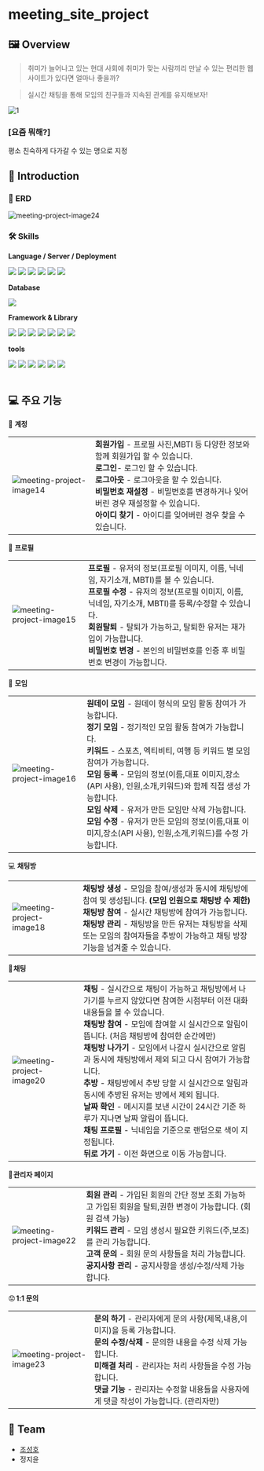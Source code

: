 # meeting_site_project

## 🖼 Overview

> 취미가 늘어나고 있는 현대 사회에 취미가 맞는 사람끼리 만날 수 있는 편리한 웹 사이트가 있다면 얼마나 좋을까?

> 실시간 채팅을 통해 모임의 친구들과 지속된 관계를 유지해보자!

<img src="https://i.ibb.co/6HJhgrX/1.png" alt="1" border="0">

### [요즘 뭐해?]

평소 친숙하게 다가갈 수 있는 명으로 지정

## 📖 Introduction

### 🔑 ERD

<img src="https://i.ibb.co/7bTyr91/meeting-project-image24.png" alt="meeting-project-image24">

### 🛠️ Skills

<div>
  <!-- Frontend -->
  <p><strong>Language / Server / Deployment</strong></p>
  <div>
      <img src="https://img.shields.io/badge/Java ver.11-007396?style=flat-squar&logo=Java&logoColor=white"> 
      <img src="https://img.shields.io/badge/html5-E34F26?style=flat-square&logo=html5&logoColor=white"> 
      <img src="https://img.shields.io/badge/css-1572B6?style=flat-square&logo=css3&logoColor=white"> 
      <img src="https://img.shields.io/badge/javascript-F7DF1E?style=flat-square&logo=javascript&logoColor=black">
      <img src="https://img.shields.io/badge/apache tomcat-F8DC75?style=flat-squar&logo=apachetomcat&logoColor=black">
      <img src="https://img.shields.io/badge/gradle-02303A?style=flat-squar&logo=gradle&logoColor=white">
  </div>
  <!-- Database -->
  <p><strong>Database</strong></p>
  <div>
      <img src="https://img.shields.io/badge/oracle-F80000?style=for-the-badge&logo=oracle&logoColor=white"> 
  </div>
  <!-- Framework -->
  <p><strong>Framework & Library</strong></p>
  <div>
      <img src="https://img.shields.io/badge/Spring-6DB33F?style=flat-square&logo=spring&logoColor=white">
      <img src="https://img.shields.io/badge/Spring Boot-6DB33F?style=flat-square&logo=spring-boot&logoColor=white">
      <img src="https://img.shields.io/badge/MyBatis-red?style=flat-square">
      <img src="https://img.shields.io/badge/Web Socket-010101?style=flat-square&logo=socketdotio&logoColor=white">
      <img src="https://img.shields.io/badge/thymeleaf-005F0F?style=flat-square&logo=thymeleaf&logoColor=white">
      <img src="https://img.shields.io/badge/JQuery-0769AD?style=flat-square&logo=jquery&logoColor=white">
      <img src="https://img.shields.io/badge/Ajax-00758F?style=flat-square&logo=ajax&logoColor=white">
  </div>
  <!-- Version Control -->
  <p><strong>tools</strong></p>
  <div>
      <img src="https://img.shields.io/badge/Git-F05032?style=flat-square&logo=git&logoColor=white">
      <img src="https://img.shields.io/badge/GitHub-181717?style=flat-square&logo=github&logoColor=white">
      <img src="https://img.shields.io/badge/Notion-000000?style=flat-square&logo=notion&logoColor=white">
      <img src="https://img.shields.io/badge/ERD Cloud-gray?style=flat-square&logo=staruml&logoColor=white">
      <img src="https://img.shields.io/badge/IntelliJ IDEA-000000?style=flat-square&logo=intellij-idea&logoColor=white">
      <img src="https://img.shields.io/badge/Visual Studio Code-007ACC?style=flat-square&logo=visual-studio-code&logoColor=white">
  </div>
</div>

<br>

##  💻 주요 기능

🔑 **계정**
<table>
  <tr>
    <td max-width="500px">
      <img src="https://i.ibb.co/DbQwcJg/meeting-project-image14.png" alt="meeting-project-image14">
    </td>
    <td>
      <b>회원가입</b> - 프로필 사진,MBTI 등 다양한 정보와 함께 회원가입 할 수 있습니다.<br>
      <b>로그인</b>- 로그인 할 수 있습니다.<br>
      <b>로그아웃</b> - 로그아웃을 할 수 있습니다.<br>
      <b>비밀번호 재설정</b> - 비밀번호를 변경하거나 잊어버린 경우 재설정할 수 있습니다.<br>
      <b>아이디 찾기</b> - 아이디를 잊어버린 경우 찾을 수 있습니다.<br>
    </td>
  </tr>
</table>

👤 **프로필**
<table>
  <tr>
    <td max-width="500px">
      <img src="https://i.ibb.co/swP4KVx/meeting-project-image15.png" alt="meeting-project-image15">
    </td>
    <td>
      <b>프로필</b> - 유저의 정보(프로필 이미지, 이름, 닉네임, 자기소개, MBTI)를 볼 수 있습니다.<br>
      <b>프로필 수정</b> - 유저의 정보(프로필 이미지, 이름, 닉네임, 자기소개, MBTI)를 등록/수정할 수 있습니다.<br>
      <b>회원탈퇴</b> - 탈퇴가 가능하고, 탈퇴한 유저는 재가입이 가능합니다.<br>
      <b>비밀번호 변경</b> - 본인의 비밀번호를 인증 후 비밀번호 변경이 가능합니다.<br>
    </td>
  </tr>
</table>

📌 **모임**
<table>
  <tr>
    <td max-width="500px">
      <img src="https://i.ibb.co/XCrd1xy/meeting-project-image16.png" alt="meeting-project-image16">
    </td>
    <td>
      <b>원데이 모임</b> - 원데이 형식의 모임 활동 참여가 가능합니다.<br>
      <b>정기 모임</b> - 정기적인 모임 활동 참여가 가능합니다.<br>
      <b>키워드</b> - 스포츠, 엑티비티, 여행 등 키워드 별 모임 참여가 가능합니다. <br>
      <b>모임 등록</b> - 모임의 정보(이름,대표 이미지,장소(API 사용), 인원,소개,키워드)와 함께 직접 생성 가능합니다.<br>
      <b>모임 삭제</b> - 유저가 만든 모임만 삭제 가능합니다.<br>
      <b>모임 수정</b> - 유저가 만든 모임의 정보(이름,대표 이미지,장소(API 사용), 인원,소개,키워드)를 수정 가능합니다.<br>
    </td>
  </tr>
</table>

💻 **채팅방** 
<table>
  <tr>
    <td max-width="500px">
      <img src="https://i.ibb.co/cXccCy5/meeting-project-image18.png" alt="meeting-project-image18">
    </td>
    <td>
      <b>채팅방 생성</b> - 모임을 참여/생성과 동시에 채팅방에 참여 및 생성됩니다. <b>(모임 인원으로 채팅방 수 제한)</b> <br>
      <b>채팅방 참여</b> - 실시간 채팅방에 참여가 가능합니다.<br>
      <b>채팅방 관리</b> - 채팅방을 만든 유저는 채팅방을 삭제 또는 모임의 참여자들을 추방이 가능하고 채팅 방장 기능을 넘겨줄 수 있습니다.<br>
    </td>
  </tr>
</table>

🥂 **채팅**
<table>
  <tr>
    <td max-width="500px">
      <img src="https://i.ibb.co/Wg8WVrw/meeting-project-image20.png" alt="meeting-project-image20">
    </td>
    <td>
      <b>채팅</b> - 실시간으로 채팅이 가능하고 채팅방에서 나가기를 누르지 않았다면 참여한 시점부터 이전 대화 내용들을 볼 수 있습니다.<br>
      <b>채팅방 참여</b> - 모임에 참여할 시 실시간으로 알림이 뜹니다. (처음 채팅방에 참여한 순간에만)<br>
      <b>채팅방 나가기</b> - 모임에서 나갈시 실시간으로 알림과 동시에 채팅방에서 제외 되고 다시 참여가 가능합니다.<br>
      <b>추방</b> - 채팅방에서 추방 당할 시 실시간으로 알림과 동시에 추방된 유저는 방에서 제외 됩니다.<br>
      <b>날짜 확인</b> - 메시지를 보낸 시간이 24시간 기준 하루가 지나면 날짜 알림이 뜹니다.<br>
      <b>채팅 프로필</b> - 닉네임을 기준으로 랜덤으로 색이 지정됩니다.<br>
      <b>뒤로 가기</b> - 이전 화면으로 이동 가능합니다.<br>
    </td>
  </tr>
</table>

🧐 **관리자 페이지**
<table>
  <tr>
    <td max-width="500px">
      <img src="https://i.ibb.co/LdGVPdL/meeting-project-image22.png" alt="meeting-project-image22">
    </td>
    <td>
      <b>회원 관리</b> - 가입된 회원의 간단 정보 조회 가능하고 가입된 회원을 탈퇴,권한 변경이 가능합니다. (회원 검색 가능)<br>
      <b>키워드 관리</b> - 모임 생성시 필요한 키워드(주,보조)를 관리 가능합니다.<br>
      <b>고객 문의</b> - 회원 문의 사항들을 처리 가능합니다.<br>
      <b>공지사항 관리</b> - 공지사항을 생성/수정/삭제 가능합니다.<br>
    </td>
  </tr>
</table>

😟 **1:1 문의**
<table>
  <tr>
    <td max-width="500px">
      <img src="https://i.ibb.co/QkPhJbb/meeting-project-image23.png" alt="meeting-project-image23">
    </td>
    <td>
      <b>문의 하기</b> - 관리자에게 문의 사항(제목,내용,이미지)을 등록 가능합니다.<br>
      <b>문의 수정/삭제</b> - 문의한 내용을 수정 삭제 가능합니다.<br>
      <b>미해결 처리</b> - 관리자는 처리 사항들을 수정 가능합니다.<br>
      <b>댓글 기능</b> - 관리자는 수정할 내용들을 사용자에게 댓글 작성이 가능합니다. (관리자만)<br>
    </td>
  </tr>
</table>

## 👋 Team

- [조성호](https://sunghomong.github.io/about/)
- 정지윤
